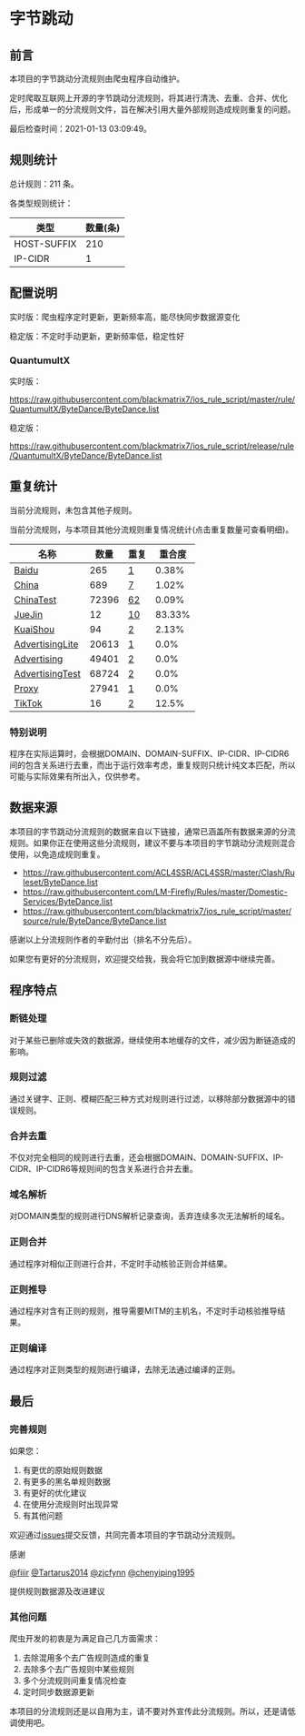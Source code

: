 # 字节跳动

## 前言

本项目的字节跳动分流规则由爬虫程序自动维护。

定时爬取互联网上开源的字节跳动分流规则，将其进行清洗、去重、合并、优化后，形成单一的分流规则文件，旨在解决引用大量外部规则造成规则重复的问题。



最后检查时间：2021-01-13 03:09:49。

## 规则统计

总计规则：211 条。

各类型规则统计：

| 类型 | 数量(条) |
| ---- | ---- |
| HOST-SUFFIX | 210 |
| IP-CIDR | 1 |
## 配置说明

实时版：爬虫程序定时更新，更新频率高，能尽快同步数据源变化

稳定版：不定时手动更新，更新频率低，稳定性好

### QuantumultX 
实时版：

https://raw.githubusercontent.com/blackmatrix7/ios_rule_script/master/rule/QuantumultX/ByteDance/ByteDance.list

稳定版：

https://raw.githubusercontent.com/blackmatrix7/ios_rule_script/release/rule/QuantumultX/ByteDance/ByteDance.list

## 重复统计


当前分流规则，未包含其他子规则。


当前分流规则，与本项目其他分流规则重复情况统计(点击重复数量可查看明细)。



| 名称 | 数量 | 重复 | 重合度 |
| ---- | ---- | ---- | ------ |
|  [Baidu](https://github.com/blackmatrix7/ios_rule_script/tree/master/rule/QuantumultX/Baidu)    | 265   | [1](https://raw.githubusercontent.com/blackmatrix7/ios_rule_script/master/rule/QuantumultX/ByteDance/ByteDance_Repeat.list)   |   0.38% |
|  [China](https://github.com/blackmatrix7/ios_rule_script/tree/master/rule/QuantumultX/China)    | 689   | [7](https://raw.githubusercontent.com/blackmatrix7/ios_rule_script/master/rule/QuantumultX/ByteDance/ByteDance_Repeat.list)   |   1.02% |
|  [ChinaTest](https://github.com/blackmatrix7/ios_rule_script/tree/master/rule/QuantumultX/ChinaTest)    | 72396   | [62](https://raw.githubusercontent.com/blackmatrix7/ios_rule_script/master/rule/QuantumultX/ByteDance/ByteDance_Repeat.list)   |   0.09% |
|  [JueJin](https://github.com/blackmatrix7/ios_rule_script/tree/master/rule/QuantumultX/JueJin)    | 12   | [10](https://raw.githubusercontent.com/blackmatrix7/ios_rule_script/master/rule/QuantumultX/ByteDance/ByteDance_Repeat.list)   |   83.33% |
|  [KuaiShou](https://github.com/blackmatrix7/ios_rule_script/tree/master/rule/QuantumultX/KuaiShou)    | 94   | [2](https://raw.githubusercontent.com/blackmatrix7/ios_rule_script/master/rule/QuantumultX/ByteDance/ByteDance_Repeat.list)   |   2.13% |
|  [AdvertisingLite](https://github.com/blackmatrix7/ios_rule_script/tree/master/rule/QuantumultX/AdvertisingLite)    | 20613   | [1](https://raw.githubusercontent.com/blackmatrix7/ios_rule_script/master/rule/QuantumultX/ByteDance/ByteDance_Repeat.list)   |   0.0% |
|  [Advertising](https://github.com/blackmatrix7/ios_rule_script/tree/master/rule/QuantumultX/Advertising)    | 49401   | [2](https://raw.githubusercontent.com/blackmatrix7/ios_rule_script/master/rule/QuantumultX/ByteDance/ByteDance_Repeat.list)   |   0.0% |
|  [AdvertisingTest](https://github.com/blackmatrix7/ios_rule_script/tree/master/rule/QuantumultX/AdvertisingTest)    | 68724   | [2](https://raw.githubusercontent.com/blackmatrix7/ios_rule_script/master/rule/QuantumultX/ByteDance/ByteDance_Repeat.list)   |   0.0% |
|  [Proxy](https://github.com/blackmatrix7/ios_rule_script/tree/master/rule/QuantumultX/Proxy)    | 27941   | [1](https://raw.githubusercontent.com/blackmatrix7/ios_rule_script/master/rule/QuantumultX/ByteDance/ByteDance_Repeat.list)   |   0.0% |
|  [TikTok](https://github.com/blackmatrix7/ios_rule_script/tree/master/rule/QuantumultX/TikTok)    | 16   | [2](https://raw.githubusercontent.com/blackmatrix7/ios_rule_script/master/rule/QuantumultX/ByteDance/ByteDance_Repeat.list)   |   12.5% |
### 特别说明
程序在实际运算时，会根据DOMAIN、DOMAIN-SUFFIX、IP-CIDR、IP-CIDR6间的包含关系进行去重，而出于运行效率考虑，重复规则只统计纯文本匹配，所以可能与实际效果有所出入，仅供参考。

## 数据来源

本项目的字节跳动分流规则的数据来自以下链接，通常已涵盖所有数据来源的分流规则。如果你正在使用这些分流规则，建议不要与本项目的字节跳动分流规则混合使用，以免造成规则重复。

- https://raw.githubusercontent.com/ACL4SSR/ACL4SSR/master/Clash/Ruleset/ByteDance.list
- https://raw.githubusercontent.com/LM-Firefly/Rules/master/Domestic-Services/ByteDance.list
- https://raw.githubusercontent.com/blackmatrix7/ios_rule_script/master/source/rule/ByteDance/ByteDance.list


感谢以上分流规则作者的辛勤付出（排名不分先后）。

如果您有更好的分流规则，欢迎提交给我，我会将它加到数据源中继续完善。

## 程序特点

### 断链处理

对于某些已删除或失效的数据源，继续使用本地缓存的文件，减少因为断链造成的影响。

### 规则过滤

通过关键字、正则、模糊匹配三种方式对规则进行过滤，以移除部分数据源中的错误规则。

### 合并去重

不仅对完全相同的规则进行去重，还会根据DOMAIN、DOMAIN-SUFFIX、IP-CIDR、IP-CIDR6等规则间的包含关系进行合并去重。

### 域名解析

对DOMAIN类型的规则进行DNS解析记录查询，丢弃连续多次无法解析的域名。

### 正则合并

通过程序对相似正则进行合并，不定时手动核验正则合并结果。

### 正则推导

通过程序对含有正则的规则，推导需要MITM的主机名，不定时手动核验推导结果。

### 正则编译

通过程序对正则类型的规则进行编译，去除无法通过编译的正则。

## 最后

### 完善规则

如果您：

1. 有更优的原始规则数据
2. 有更多的黑名单规则数据
3. 有更好的优化建议
4. 在使用分流规则时出现异常
5. 有其他问题

欢迎通过[issues](https://github.com/blackmatrix7/ios_rule_script/issues/new)提交反馈，共同完善本项目的字节跳动分流规则。

感谢

[@fiiir](https://github.com/fiiir) [@Tartarus2014](https://github.com/Tartarus2014) [@zjcfynn](https://github.com/zjcfynn) [@chenyiping1995](https://github.com/chenyiping1995) 

提供规则数据源及改进建议

### 其他问题

爬虫开发的初衷是为满足自己几方面需求：

1. 去除混用多个去广告规则造成的重复
2. 去除多个去广告规则中某些规则
3. 多个分流规则间重复情况检查
4. 定时同步数据源更新

本项目的分流规则还是以自用为主，请不要对外宣传此分流规则。所以，还是请低调使用吧。